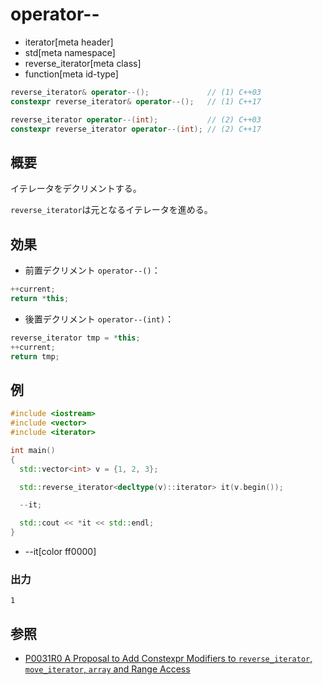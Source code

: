 # operator--
* iterator[meta header]
* std[meta namespace]
* reverse_iterator[meta class]
* function[meta id-type]

```cpp
reverse_iterator& operator--();             // (1) C++03
constexpr reverse_iterator& operator--();   // (1) C++17

reverse_iterator operator--(int);           // (2) C++03
constexpr reverse_iterator operator--(int); // (2) C++17
```

## 概要
イテレータをデクリメントする。

`reverse_iterator`は元となるイテレータを進める。


## 効果
- 前置デクリメント `operator--()`：

```cpp
++current;
return *this;
```

- 後置デクリメント `operator--(int)`：

```cpp
reverse_iterator tmp = *this;
++current;
return tmp;
```


## 例
```cpp example
#include <iostream>
#include <vector>
#include <iterator>

int main()
{
  std::vector<int> v = {1, 2, 3};

  std::reverse_iterator<decltype(v)::iterator> it(v.begin());

  --it;

  std::cout << *it << std::endl;
}
```
* --it[color ff0000]

### 出力
```
1
```

## 参照
- [P0031R0 A Proposal to Add Constexpr Modifiers to `reverse_iterator`, `move_iterator`, `array` and Range Access](http://www.open-std.org/jtc1/sc22/wg21/docs/papers/2015/p0031r0.html)
